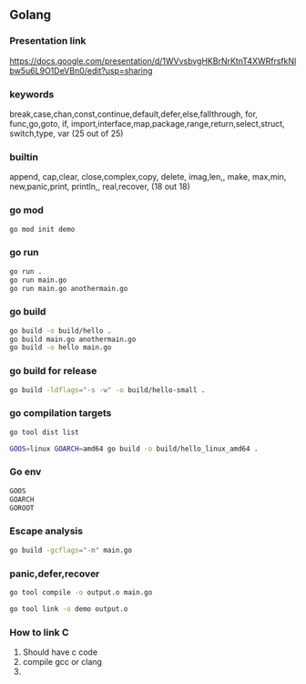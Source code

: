 ## Golang

### Presentation link

https://docs.google.com/presentation/d/1WVvsbvgHKBrNrKtnT4XWRfrsfkNlbw5u6L9O1DeVBn0/edit?usp=sharing


### keywords

break,case,chan,const,continue,default,defer,else,fallthrough, for, func,go,goto, if, import,interface,map,package,range,return,select,struct, switch,type, var (25 out of 25)

### builtin 

append, cap,clear, close,complex,copy, delete, imag,len,, make, max,min, new,panic,print, println,, real,recover,  (18 out 18)

### go mod

```bash
go mod init demo
```

### go run 

```bash
go run .
go run main.go
go run main.go anothermain.go
```

### go build 

```bash
go build -o build/hello .
go build main.go anothermain.go
go build -o hello main.go
```

### go build for release

```bash
go build -ldflags="-s -w" -o build/hello-small .   
```

### go compilation targets

```bash
go tool dist list 
```

```bash
GOOS=linux GOARCH=amd64 go build -o build/hello_linux_amd64 .
```

### Go env 

```bash
GOOS
GOARCH
GOROOT
```


### Escape analysis

```bash
go build -gcflags="-m" main.go
```

### panic,defer,recover


```bash
go tool compile -o output.o main.go
```

```bash
go tool link -o demo output.o
```


### How to link C 

1. Should have c code 
2. compile gcc or clang
3. 
